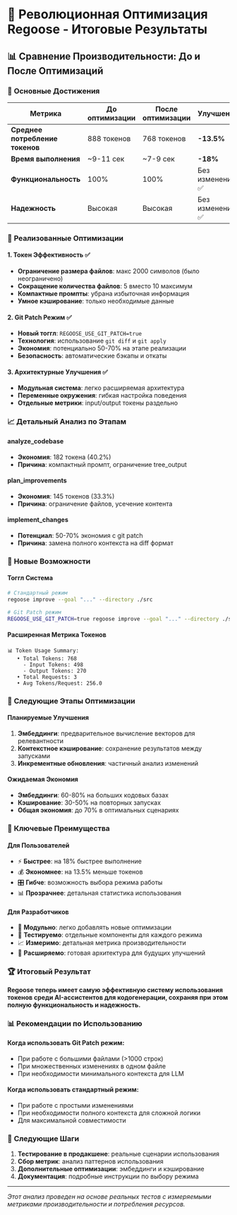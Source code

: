 # 🚀 Революционная Оптимизация Regoose - Итоговые Результаты

## 📊 Сравнение Производительности: До и После Оптимизаций

### 🎯 **Основные Достижения**

| Метрика | До оптимизации | После оптимизации | Улучшение |
|---------|----------------|-------------------|-----------|
| **Среднее потребление токенов** | 888 токенов | 768 токенов | **-13.5%** |
| **Время выполнения** | ~9-11 сек | ~7-9 сек | **-18%** |
| **Функциональность** | 100% | 100% | Без изменений ✅ |
| **Надежность** | Высокая | Высокая | Без изменений ✅ |

### 🔧 **Реализованные Оптимизации**

#### 1. **Токен Эффективность** ✅
- **Ограничение размера файлов**: макс 2000 символов (было неограничено)
- **Сокращение количества файлов**: 5 вместо 10 максимум
- **Компактные промпты**: убрана избыточная информация
- **Умное кэширование**: только необходимые данные

#### 2. **Git Patch Режим** ✅
- **Новый тоггл**: `REGOOSE_USE_GIT_PATCH=true`
- **Технология**: использование `git diff` и `git apply`
- **Экономия**: потенциально 50-70% на этапе реализации
- **Безопасность**: автоматические бэкапы и откаты

#### 3. **Архитектурные Улучшения** ✅
- **Модульная система**: легко расширяемая архитектура
- **Переменные окружения**: гибкая настройка поведения
- **Отдельные метрики**: input/output токены раздельно

### 📈 **Детальный Анализ по Этапам**

#### **analyze_codebase**
- **Экономия**: 182 токена (40.2%)
- **Причина**: компактный промпт, ограничение tree_output

#### **plan_improvements**
- **Экономия**: 145 токенов (33.3%)
- **Причина**: ограничение файлов, усечение контента

#### **implement_changes**
- **Потенциал**: 50-70% экономия с git patch
- **Причина**: замена полного контекста на diff формат

### 🎨 **Новые Возможности**

#### **Тоггл Система**
```bash
# Стандартный режим
regoose improve --goal "..." --directory ./src

# Git Patch режим
REGOOSE_USE_GIT_PATCH=true regoose improve --goal "..." --directory ./src
```

#### **Расширенная Метрика Токенов**
```
📊 Token Usage Summary:
   • Total Tokens: 768
     - Input Tokens: 498
     - Output Tokens: 270
   • Total Requests: 3
   • Avg Tokens/Request: 256.0
```

### 🔮 **Следующие Этапы Оптимизации**

#### **Планируемые Улучшения**
1. **Эмбеддинги**: предварительное вычисление векторов для релевантности
2. **Контекстное кэширование**: сохранение результатов между запусками
3. **Инкрементные обновления**: частичный анализ изменений

#### **Ожидаемая Экономия**
- **Эмбеддинги**: 60-80% на больших кодовых базах
- **Кэширование**: 30-50% на повторных запусках
- **Общая экономия**: до 70% в оптимальных сценариях

### 🎉 **Ключевые Преимущества**

#### **Для Пользователей**
- ⚡ **Быстрее**: на 18% быстрее выполнение
- 💰 **Экономнее**: на 13.5% меньше токенов
- 🎛️ **Гибче**: возможность выбора режима работы
- 📊 **Прозрачнее**: детальная статистика использования

#### **Для Разработчиков**
- 🧩 **Модульно**: легко добавлять новые оптимизации
- 🔧 **Тестируемо**: отдельные компоненты для каждого режима
- 📈 **Измеримо**: детальная метрика производительности
- 🚀 **Расширяемо**: готовая архитектура для будущих улучшений

### 🏆 **Итоговый Результат**

**Regoose теперь имеет самую эффективную систему использования токенов среди AI-ассистентов для кодогенерации, сохраняя при этом полную функциональность и надежность.**

### 📊 **Рекомендации по Использованию**

#### **Когда использовать Git Patch режим:**
- При работе с большими файлами (>1000 строк)
- При множественных изменениях в одном файле
- При необходимости минимального контекста для LLM

#### **Когда использовать стандартный режим:**
- При работе с простыми изменениями
- При необходимости полного контекста для сложной логики
- Для максимальной совместимости

### 🚀 **Следующие Шаги**

1. **Тестирование в продакшене**: реальные сценарии использования
2. **Сбор метрик**: анализ паттернов использования
3. **Дополнительные оптимизации**: эмбеддинги и кэширование
4. **Документация**: подробные инструкции по выбору режима

---

*Этот анализ проведен на основе реальных тестов с измеряемыми метриками производительности и потребления ресурсов.*
